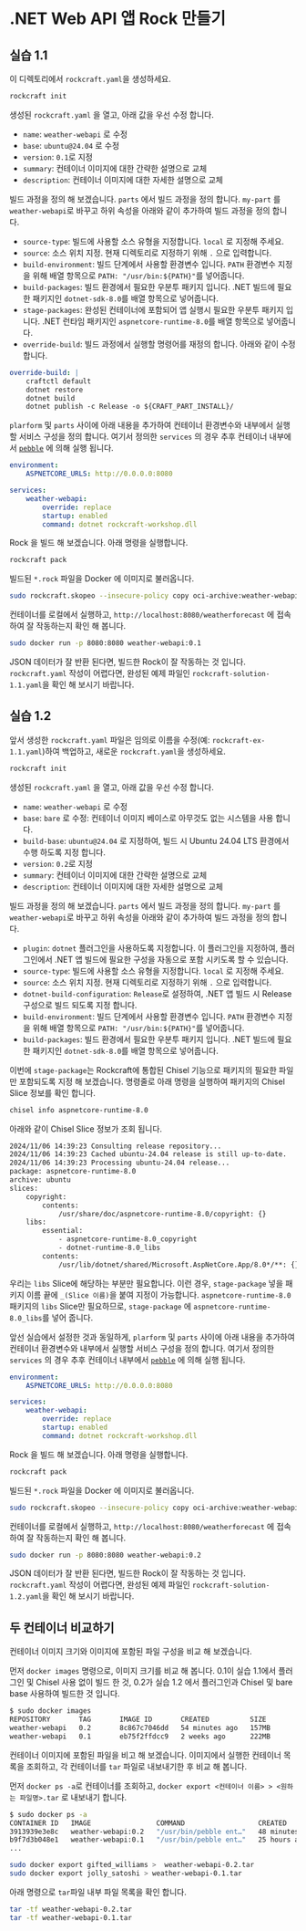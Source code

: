 # .NET Web API 앱 Rock 만들기

## 실습 1.1

이 디렉토리에서 `rockcraft.yaml`을 생성하세요.
```bash
rockcraft init
```

생성된 `rockcraft.yaml` 을 열고, 아래 값을 우선 수정 합니다.

- `name`: `weather-webapi` 로 수정
- `base`: `ubuntu@24.04` 로 수정
- `version`: `0.1`로 지정
- `summary`: 컨테이너 이미지에 대한 간략한 설명으로 교체
- `description`: 컨테이너 이미지에 대한 자세한 설명으로 교체

빌드 과정을 정의 해 보겠습니다. `parts` 에서 빌드 과정을 정의 합니다. `my-part` 를 `weather-webapi`로 바꾸고 하위 속성을 아래와 같이 추가하여 빌드 과정을 정의 합니다.

- `source-type`: 빌드에 사용할 소스 유형을 지정합니다. `local` 로 지정해 주세요.
- `source`: 소스 위치 지정. 현재 디렉토리로 지정하기 위해 `.` 으로 입력합니다.
- `build-environment`: 빌드 단계에서 사용할 환경변수 입니다. `PATH` 환경변수 지정을 위해 배열 항목으로 `PATH: "/usr/bin:${PATH}"`를 넣어줍니다.
- `build-packages`: 빌드 환경에서 필요한 우분투 패키지 입니다. .NET 빌드에 필요한 패키지인 `dotnet-sdk-8.0`를 배열 항목으로 넣어줍니다.
- `stage-packages`: 완성된 컨테이너에 포함되어 앱 실행시 필요한 우분투 패키지 입니다. .NET 런타임 패키지인 `aspnetcore-runtime-8.0`를 배열 항목으로 넣어줍니다.
- `override-build`: 빌드 과정에서 실행할 명령어를 재정의 합니다. 아래와 같이 수정합니다.
```yaml
override-build: |
    craftctl default
    dotnet restore
    dotnet build 
    dotnet publish -c Release -o ${CRAFT_PART_INSTALL}/
```

`plarform` 및 `parts` 사이에 아래 내용을 추가하여 컨테이너 환경변수와 내부에서 실행할 서비스 구성을 정의 합니다. 여기서 정의한 `services` 의 경우 추후 컨테이너 내부에서 [`pebble`](https://canonical-pebble.readthedocs-hosted.com/en/latest/) 에 의해 실행 됩니다. 

```yaml
environment:
    ASPNETCORE_URLS: http://0.0.0.0:8080

services:
    weather-webapi:
        override: replace
        startup: enabled
        command: dotnet rockcraft-workshop.dll
```

Rock 을 빌드 해 보겠습니다. 아래 명령을 실행합니다.
```bash
rockcraft pack
```

빌드된 `*.rock` 파일을 Docker 에 이미지로 불러옵니다.
```bash
sudo rockcraft.skopeo --insecure-policy copy oci-archive:weather-webapi_0.1_amd64.rock docker-daemon:weather-webapi:0.1
```

컨테이너를 로컬에서 실행하고, `http://localhost:8080/weatherforecast` 에 접속하여 잘 작동하는지 확인 해 봅니다.
```bash
sudo docker run -p 8080:8080 weather-webapi:0.1
```

JSON 데이터가 잘 반환 된다면, 빌드한 Rock이 잘 작동하는 것 입니다. `rockcraft.yaml` 작성이 어렵다면, 완성된 예제 파일인 `rockcraft-solution-1.1.yaml`을 확인 해 보시기 바랍니다.

## 실습 1.2

앞서 생성한 `rockcraft.yaml` 파일은 임의로 이름을 수정(예: `rockcraft-ex-1.1.yaml`)하여 백업하고, 새로운 `rockcraft.yaml`을 생성하세요.
```bash
rockcraft init
```

생성된 `rockcraft.yaml` 을 열고, 아래 값을 우선 수정 합니다.

- `name`: `weather-webapi` 로 수정
- `base`: `bare` 로 수정: 컨테이너 이미지 베이스로 아무것도 없는 시스템을 사용 합니다.
- `build-base`: `ubuntu@24.04` 로 지정하여, 빌드 시 Ubuntu 24.04 LTS 환경에서 수행 하도록 지정 합니다.
- `version`: `0.2`로 지정
- `summary`: 컨테이너 이미지에 대한 간략한 설명으로 교체
- `description`: 컨테이너 이미지에 대한 자세한 설명으로 교체

빌드 과정을 정의 해 보겠습니다. `parts` 에서 빌드 과정을 정의 합니다. `my-part` 를 `weather-webapi`로 바꾸고 하위 속성을 아래와 같이 추가하여 빌드 과정을 정의 합니다.

- `plugin`: `dotnet` 플러그인을 사용하도록 지정합니다. 이 플러그인을 지정하여, 플러그인에서 .NET 앱 빌드에 필요한 구성을 자동으로 포함 시키도록 할 수 있습니다.
- `source-type`: 빌드에 사용할 소스 유형을 지정합니다. `local` 로 지정해 주세요.
- `source`: 소스 위치 지정. 현재 디렉토리로 지정하기 위해 `.` 으로 입력합니다.
- `dotnet-build-configuration`: `Release`로 설정하여, .NET 앱 빌드 시 Release 구성으로 빌드 되도록 지정 합니다.
- `build-environment`: 빌드 단계에서 사용할 환경변수 입니다. `PATH` 환경변수 지정을 위해 배열 항목으로 `PATH: "/usr/bin:${PATH}"`를 넣어줍니다.
- `build-packages`: 빌드 환경에서 필요한 우분투 패키지 입니다. .NET 빌드에 필요한 패키지인 `dotnet-sdk-8.0`를 배열 항목으로 넣어줍니다.

이번에 `stage-package`는 Rockcraft에 통합된 Chisel 기능으로 패키지의 필요한 파일만 포함되도록 지정 해 보겠습니다. 명령줄로 아래 명령을 실행하여 패키지의 Chisel Slice 정보를 확인 합니다.

```bash
chisel info aspnetcore-runtime-8.0
```

아래와 같이 Chisel Slice 정보가 조회 됩니다. 
```bash
2024/11/06 14:39:23 Consulting release repository...
2024/11/06 14:39:23 Cached ubuntu-24.04 release is still up-to-date.
2024/11/06 14:39:23 Processing ubuntu-24.04 release...
package: aspnetcore-runtime-8.0
archive: ubuntu
slices:
    copyright:
        contents:
            /usr/share/doc/aspnetcore-runtime-8.0/copyright: {}
    libs:
        essential:
            - aspnetcore-runtime-8.0_copyright
            - dotnet-runtime-8.0_libs
        contents:
            /usr/lib/dotnet/shared/Microsoft.AspNetCore.App/8.0*/**: {}
```
우리는 `libs` Slice에 해당하는 부분만 필요합니다. 이런 경우, `stage-package` 넣을 패키지 이름 끝에 `_(Slice 이름)`을 붙여 지정이 가능합니다. 
`aspnetcore-runtime-8.0` 패키지의 `libs` Slice만 필요하므로, `stage-package` 에 `aspnetcore-runtime-8.0_libs`를 넣어 줍니다.

앞선 실습에서 설정한 것과 동일하게, `plarform` 및 `parts` 사이에 아래 내용을 추가하여 컨테이너 환경변수와 내부에서 실행할 서비스 구성을 정의 합니다. 여기서 정의한 `services` 의 경우 추후 컨테이너 내부에서 [`pebble`](https://canonical-pebble.readthedocs-hosted.com/en/latest/) 에 의해 실행 됩니다. 

```yaml
environment:
    ASPNETCORE_URLS: http://0.0.0.0:8080

services:
    weather-webapi:
        override: replace
        startup: enabled
        command: dotnet rockcraft-workshop.dll
```


Rock 을 빌드 해 보겠습니다. 아래 명령을 실행합니다.
```bash
rockcraft pack
```

빌드된 `*.rock` 파일을 Docker 에 이미지로 불러옵니다.
```bash
sudo rockcraft.skopeo --insecure-policy copy oci-archive:weather-webapi_0.2_amd64.rock docker-daemon:weather-webapi:0.2
```

컨테이너를 로컬에서 실행하고, `http://localhost:8080/weatherforecast` 에 접속하여 잘 작동하는지 확인 해 봅니다.
```bash
sudo docker run -p 8080:8080 weather-webapi:0.2
```

JSON 데이터가 잘 반환 된다면, 빌드한 Rock이 잘 작동하는 것 입니다. `rockcraft.yaml` 작성이 어렵다면, 완성된 예제 파일인 `rockcraft-solution-1.2.yaml`을 확인 해 보시기 바랍니다.

## 두 컨테이너 비교하기

컨테이너 이미지 크기와 이미지에 포함된 파일 구성을 비교 해 보겠습니다.

먼저 `docker images` 명령으로, 이미지 크기를 비교 해 봅니다. 0.1이 실습 1.1에서 플러그인 및 Chisel 사용 없이 빌드 한 것, 0.2가 실습 1.2 에서 플러그인과 Chisel 및 bare base 사용하여 빌드한 것 입니다.
```bash
$ sudo docker images
REPOSITORY       TAG       IMAGE ID       CREATED          SIZE
weather-webapi   0.2       8c867c7046dd   54 minutes ago   157MB
weather-webapi   0.1       eb75f2ffdcc9   2 weeks ago      222MB
```

컨테이너 이미지에 포함된 파일을 비고 해 보겠습니다. 이미지에서 실행한 컨테이너 목록을 조회하고, 각 컨테이너를 `tar` 파일로 내보내기한 후 비교 해 봅니다.

먼저 `docker ps -a`로 컨테이너를 조회하고, `docker export <컨테이너 이름> > <원하는 파일명>.tar` 로 내보내기 합니다.

```bash
$ sudo docker ps -a
CONTAINER ID   IMAGE                COMMAND                  CREATED             STATUS                         PORTS     NAMES
3913939e3e8c   weather-webapi:0.2   "/usr/bin/pebble ent…"   48 minutes ago      Exited (0) 42 minutes ago                gifted_williams
b9f7d3b048e1   weather-webapi:0.1   "/usr/bin/pebble ent…"   25 hours ago        Exited (0) 22 hours ago                  jolly_satoshi
...
```

```bash
sudo docker export gifted_williams >  weather-webapi-0.2.tar
sudo docker export jolly_satoshi > weather-webapi-0.1.tar
```

아래 명령으로 `tar`파일 내부 파일 목록을 확인 합니다.
```bash
tar -tf weather-webapi-0.2.tar
tar -tf weather-webapi-0.1.tar
```